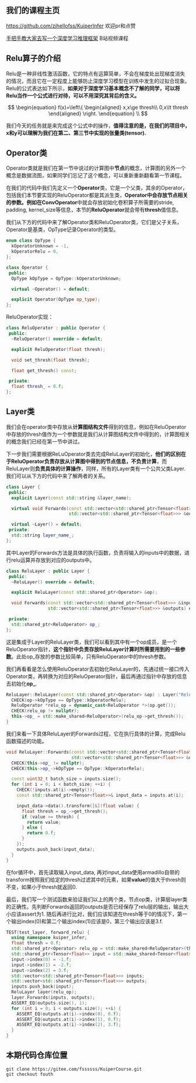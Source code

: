 ## 我们的课程主页

https://github.com/zjhellofss/KuiperInfer 欢迎pr和点赞

[手把手教大家去写一个深度学习推理框架](https://space.bilibili.com/1822828582) B站视频课程

## Relu算子的介绍

Relu是一种非线性激活函数，它的特点有运算简单，不会在梯度处出现梯度消失的情况，而且它在一定程度上能够防止深度学习模型在训练中发生的过拟合现象。Relu的公式表达如下所示，**如果对于深度学习基本概念不了解的同学，可以将Relu当作一个公式进行对待，可以不用深究其背后的含义。**


$$
\begin{equation} f(x)=\left\{ \begin{aligned} x,x\ge thresh\\ 0,x\lt thresh \end{aligned} \right. \end{equation} \\
$$

我们今天的任务就是来完成这个公式中的操作，**值得注意的是，在我们的项目中，x和y可以理解为我们在第二、第三节中实现的张量类(tensor).**

## Operator类

Operator类就是我们在第一节中说过的计算图中**节点**的概念，计算图的另外一个概念是数据流图，如果同学们忘记了这个概念，可以重新重新翻看第一节课程。

在我们的代码中我们先定义一个**Operator**类，它是一个父类，其余的Operator，包括我们本节要实现的ReluOperator都是其派生类，**Operator中会存放节点相关的参数。**例如在**ConvOperator**中就会存放初始化卷积算子所需要的stride,  padding,  kernel_size等信息，本节的**ReluOperator**就会带有**thresh**值信息。

我们从下方的代码中来了解Operator类和ReluOperator类，它们是父子关系，Operator是基类，OpType记录Operator的类型。

```cpp
enum class OpType {
  kOperatorUnknown = -1,
  kOperatorRelu = 0,
};

class Operator {
 public:
  OpType kOpType = OpType::kOperatorUnknown;

  virtual ~Operator() = default;

  explicit Operator(OpType op_type);
};
```

   ReluOperator实现：

```cpp
class ReluOperator : public Operator {
 public:
  ~ReluOperator() override = default;

  explicit ReluOperator(float thresh);

  void set_thresh(float thresh);

  float get_thresh() const;

 private:
  float thresh_ = 0.f;
};
```

## Layer类

我们会在operator类中存放从**计算图结构文件**得到的信息，例如在ReluOperator中存放的thresh值作为一个参数就是我们从计算图结构文件中得到的，计算图相关的概念我们已经在第一节中讲过。

下一步我们需要根据ReLuOperator类去完成ReluLayer的初始化，**他们的区别在于ReluOperator负责存放从计算图中得到的节点信息，不负责计算**，而ReluLayer则**负责具体的计算操作**，同样，所有的Layer类有一个公共父类Layer. 我们可以从下方的代码中来了解两者的关系。

```cpp
class Layer {
 public:
  explicit Layer(const std::string &layer_name);

  virtual void Forwards(const std::vector<std::shared_ptr<Tensor<float>>> &inputs,
                        std::vector<std::shared_ptr<Tensor<float>>> &outputs);

  virtual ~Layer() = default;
 private:
  std::string layer_name_;
};
```

其中Layer的Forwards方法是具体的执行函数，负责将输入的inputs中的数据，进行relu运算并存放到对应的outputs中。

```cpp
class ReluLayer : public Layer {
 public:
  ~ReluLayer() override = default;

  explicit ReluLayer(const std::shared_ptr<Operator> &op);

  void Forwards(const std::vector<std::shared_ptr<Tensor<float>>> &inputs,
                std::vector<std::shared_ptr<Tensor<float>>> &outputs) override;

 private:
  std::shared_ptr<ReluOperator> op_;
};
```

这是集成于Layer的ReluLayer类，我们可以看到其中有一个op成员，是一个ReluOperator指针，**这个指针中负责存放ReluLayer计算时所需要用到的一些参数**。此处op_存放的参数比较简单，只有ReluOperator中的thresh参数。

我们再看看是怎么使用ReluOperator去初始化ReluLayer的，先通过统一接口传入Operator类，再转换为对应的ReluOperator指针，最后再通过指针中存放的信息去初始化**op_**.

```cpp
ReluLayer::ReluLayer(const std::shared_ptr<Operator> &op) : Layer("Relu") {
  CHECK(op->kOpType == OpType::kOperatorRelu);
  ReluOperator *relu_op = dynamic_cast<ReluOperator *>(op.get());
  CHECK(relu_op != nullptr);
  this->op_ = std::make_shared<ReluOperator>(relu_op->get_thresh());
}
```

我们来看一下具体ReluLayer的Forwards过程，它在执行具体的计算，完成Relu函数描述的功能。

```cpp
void ReluLayer::Forwards(const std::vector<std::shared_ptr<Tensor<float>>> &inputs,
                         std::vector<std::shared_ptr<Tensor<float>>> &outputs) {
  CHECK(this->op_ != nullptr);
  CHECK(this->op_->kOpType == OpType::kOperatorRelu);

  const uint32_t batch_size = inputs.size();
  for (int i = 0; i < batch_size; ++i) {
    CHECK(!inputs.at(i)->empty());
    const std::shared_ptr<Tensor<float>>& input_data = inputs.at(i);

    input_data->data().transform([&](float value) {
      float thresh = op_->get_thresh();
      if (value >= thresh) {
        return value;
      } else {
        return 0.f;
      }
    });
    outputs.push_back(input_data);
  }
}
```

在for循环中，首先读取输入input_data, 再对input_data使用armadillo自带的transform按照我们给定的thresh过滤其中的元素，如果**value**的值大于thresh则不变，如果小于thresh就返回0.

最后，我们写一个测试函数来验证我们以上的两个类，节点op类，计算层layer类的正确性。先判断Forwards返回的outputs是否已经保存了relu层的输出，输出大小应该assert为1.  随后再进行比对，我们应该知道在thresh等于0的情况下，第一个输出index(0)和第二个输出index(1)应该是0，第三个输出应该是3.f.

```cpp
TEST(test_layer, forward_relu) {
  using namespace kuiper_infer;
  float thresh = 0.f;
  std::shared_ptr<Operator> relu_op = std::make_shared<ReluOperator>(thresh);
  std::shared_ptr<Tensor<float>> input = std::make_shared<Tensor<float>>(1, 1, 3);
  input->index(0) = -1.f;
  input->index(1) = -2.f;
  input->index(2) = 3.f;
  std::vector<std::shared_ptr<Tensor<float>>> inputs;
  std::vector<std::shared_ptr<Tensor<float>>> outputs;
  inputs.push_back(input);
  ReluLayer layer(relu_op);
  layer.Forwards(inputs, outputs);
  ASSERT_EQ(outputs.size(), 1);
  for (int i = 0; i < outputs.size(); ++i) {
    ASSERT_EQ(outputs.at(i)->index(0), 0.f);
    ASSERT_EQ(outputs.at(i)->index(1), 0.f);
    ASSERT_EQ(outputs.at(i)->index(2), 3.f);
  }
}
```

## 本期代码仓库位置

```shell
git clone https://gitee.com/fssssss/KuiperCourse.git
git checkout fouth
```